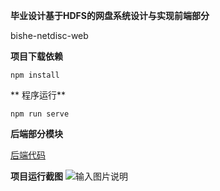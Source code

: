  **毕业设计基于HDFS的网盘系统设计与实现前端部分** 

bishe-netdisc-web

 **项目下载依赖** 
```
npm install
```

 ** 程序运行** 
```
npm run serve
```

 **后端部分模块** 

[后端代码](http://gitee.com/third_e/bishe-netdisc?_from=gitee_search)

 **项目运行截图** 
![输入图片说明](https://images.gitee.com/uploads/images/2020/0609/185604_1ec0bc85_5483517.png "屏幕截图.png")
